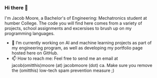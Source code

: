 ### Hi there 👋

I'm Jacob Moore, a Bachelor's of Engineering: Mechatronics student at humber College. The code you will find here comes from a variety of projects, school assignments and excersises to brush up on my programming languages.

- 🔭 I’m currently working on AI and machine learning projects as part of my engineering program, as well as developing my portfolio page hosted here on GitHub. 
- 📫 How to reach me: Feel free to send me an email at jacob(omitthis)moore (at) jacobmoore (dot) ca. Make sure you remove the (omitthis) low-tech spam prevention measure ;)

<!--
**Sciman3/sciman3** is a ✨ _special_ ✨ repository because its `README.md` (this file) appears on your GitHub profile.

Here are some ideas to get you started:

- 🔭 I’m currently working on ...
- 🌱 I’m currently learning ...
- 👯 I’m looking to collaborate on ...
- 🤔 I’m looking for help with ...
- 💬 Ask me about ...
- 📫 How to reach me: ...
- 😄 Pronouns: ...
- ⚡ Fun fact: ...
-->
